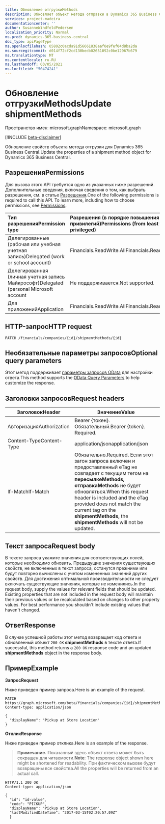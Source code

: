 ```yaml
---
title: Обновление отгрузкиMethods
description: Обновляет объект метода отправки в Dynamics 365 Business Central.
services: project-madeira
documentationcenter: ''
author: SusanneWindfeldPedersen
localization_priority: Normal
ms.prod: dynamics-365-business-central
doc_type: apiPageType
ms.openlocfilehash: 05802c0acda91d56661838aaf0e9fef04d8ba2da
ms.sourcegitcommit: d014f72cf2cd130bedb02651092c0be12967b679
ms.translationtype: MT
ms.contentlocale: ru-RU
ms.lasthandoff: 03/05/2021
ms.locfileid: "50474241"
---
```

# <a name="update-shipmentmethods"></a><span data-ttu-id="104e3-103">Обновление отгрузкиMethods</span><span class="sxs-lookup"><span data-stu-id="104e3-103">Update shipmentMethods</span></span>

<span data-ttu-id="104e3-104">Пространство имен: microsoft.graph</span><span class="sxs-lookup"><span data-stu-id="104e3-104">Namespace: microsoft.graph</span></span>

[!INCLUDE [beta-disclaimer](../../includes/beta-disclaimer.md)]

<span data-ttu-id="104e3-105">Обновление свойств объекта метода отгрузки для Dynamics 365 Business Central.</span><span class="sxs-lookup"><span data-stu-id="104e3-105">Update the properties of a shipment method object for Dynamics 365 Business Central.</span></span>

## <a name="permissions"></a><span data-ttu-id="104e3-106">Разрешения</span><span class="sxs-lookup"><span data-stu-id="104e3-106">Permissions</span></span>
<span data-ttu-id="104e3-p101">Для вызова этого API требуется одно из указанных ниже разрешений. Дополнительные сведения, включая сведения о том, как выбрать разрешения, см. в статье [Разрешения](/graph/permissions-reference).</span><span class="sxs-lookup"><span data-stu-id="104e3-p101">One of the following permissions is required to call this API. To learn more, including how to choose permissions, see [Permissions](/graph/permissions-reference).</span></span>

|<span data-ttu-id="104e3-109">Тип разрешения</span><span class="sxs-lookup"><span data-stu-id="104e3-109">Permission type</span></span> |<span data-ttu-id="104e3-110">Разрешения (в порядке повышения привилегий)</span><span class="sxs-lookup"><span data-stu-id="104e3-110">Permissions (from least to most privileged)</span></span>|
|:---------------|:------------------------------------------|
|<span data-ttu-id="104e3-111">Делегированные (рабочая или учебная учетная запись)</span><span class="sxs-lookup"><span data-stu-id="104e3-111">Delegated (work or school account)</span></span>|<span data-ttu-id="104e3-112">Financials.ReadWrite.All</span><span class="sxs-lookup"><span data-stu-id="104e3-112">Financials.ReadWrite.All</span></span> |
|<span data-ttu-id="104e3-113">Делегированная (личная учетная запись Майкрософт)</span><span class="sxs-lookup"><span data-stu-id="104e3-113">Delegated (personal Microsoft account</span></span>|<span data-ttu-id="104e3-114">Не поддерживается.</span><span class="sxs-lookup"><span data-stu-id="104e3-114">Not supported.</span></span>|
|<span data-ttu-id="104e3-115">Для приложений</span><span class="sxs-lookup"><span data-stu-id="104e3-115">Application</span></span>|<span data-ttu-id="104e3-116">Financials.ReadWrite.All</span><span class="sxs-lookup"><span data-stu-id="104e3-116">Financials.ReadWrite.All</span></span>|

## <a name="http-request"></a><span data-ttu-id="104e3-117">HTTP-запрос</span><span class="sxs-lookup"><span data-stu-id="104e3-117">HTTP request</span></span>
```
PATCH /financials/companies/{id}/shipmentMethods/{id}
```

## <a name="optional-query-parameters"></a><span data-ttu-id="104e3-118">Необязательные параметры запросов</span><span class="sxs-lookup"><span data-stu-id="104e3-118">Optional query parameters</span></span>
<span data-ttu-id="104e3-119">Этот метод поддерживает [параметры запросов OData](/graph/query-parameters) для настройки ответа.</span><span class="sxs-lookup"><span data-stu-id="104e3-119">This method supports the [OData Query Parameters](/graph/query-parameters) to help customize the response.</span></span>

## <a name="request-headers"></a><span data-ttu-id="104e3-120">Заголовки запросов</span><span class="sxs-lookup"><span data-stu-id="104e3-120">Request headers</span></span>
|<span data-ttu-id="104e3-121">Заголовок</span><span class="sxs-lookup"><span data-stu-id="104e3-121">Header</span></span>|<span data-ttu-id="104e3-122">Значение</span><span class="sxs-lookup"><span data-stu-id="104e3-122">Value</span></span>|
|------|-----|
|<span data-ttu-id="104e3-123">Авторизация</span><span class="sxs-lookup"><span data-stu-id="104e3-123">Authorization</span></span> |<span data-ttu-id="104e3-p102">Bearer {токен}. Обязательный.</span><span class="sxs-lookup"><span data-stu-id="104e3-p102">Bearer {token}. Required.</span></span>|
|<span data-ttu-id="104e3-126">Content-Type</span><span class="sxs-lookup"><span data-stu-id="104e3-126">Content-Type</span></span>  |<span data-ttu-id="104e3-127">application/json</span><span class="sxs-lookup"><span data-stu-id="104e3-127">application/json</span></span>|
|<span data-ttu-id="104e3-128">If-Match</span><span class="sxs-lookup"><span data-stu-id="104e3-128">If-Match</span></span>      |<span data-ttu-id="104e3-129">Обязательно.</span><span class="sxs-lookup"><span data-stu-id="104e3-129">Required.</span></span> <span data-ttu-id="104e3-130">Если этот загон запроса включен и предоставленный eTag не совпадает с текущим тегом на **пересылкеMethods,** **отправкаMethods** не будет обновляться.</span><span class="sxs-lookup"><span data-stu-id="104e3-130">When this request header is included and the eTag provided does not match the current tag on the **shipmentMethods**, the **shipmentMethods** will not be updated.</span></span> |

## <a name="request-body"></a><span data-ttu-id="104e3-131">Текст запроса</span><span class="sxs-lookup"><span data-stu-id="104e3-131">Request body</span></span>
<span data-ttu-id="104e3-p104">В тексте запроса укажите значения для соответствующих полей, которые необходимо обновить. Предыдущие значения существующих свойств, не включенных в текст запроса, останутся прежними или будут повторно вычислены с учетом измененных значений других свойств. Для достижения оптимальной производительности не следует включать существующие значения, которые не изменились.</span><span class="sxs-lookup"><span data-stu-id="104e3-p104">In the request body, supply the values for relevant fields that should be updated. Existing properties that are not included in the request body will maintain their previous values or be recalculated based on changes to other property values. For best performance you shouldn't include existing values that haven't changed.</span></span>

## <a name="response"></a><span data-ttu-id="104e3-135">Ответ</span><span class="sxs-lookup"><span data-stu-id="104e3-135">Response</span></span>
<span data-ttu-id="104e3-136">В случае успешной работы этот метод возвращает код ответа и обновленный объект `200 OK` **shipmentMethods** в тексте ответа.</span><span class="sxs-lookup"><span data-stu-id="104e3-136">If successful, this method returns a `200 OK` response code and an updated **shipmentMethods** object in the response body.</span></span>

## <a name="example"></a><span data-ttu-id="104e3-137">Пример</span><span class="sxs-lookup"><span data-stu-id="104e3-137">Example</span></span>

<span data-ttu-id="104e3-138">**Запрос**</span><span class="sxs-lookup"><span data-stu-id="104e3-138">**Request**</span></span>

<span data-ttu-id="104e3-139">Ниже приведен пример запроса.</span><span class="sxs-lookup"><span data-stu-id="104e3-139">Here is an example of the request.</span></span>
```http
PATCH https://graph.microsoft.com/beta/financials/companies/{id}/shipmentMethods/{id}
Content-type: application/json

{
  "displayName": "Pickup at Store Location"
}
```

<span data-ttu-id="104e3-140">**Отклик**</span><span class="sxs-lookup"><span data-stu-id="104e3-140">**Response**</span></span>

<span data-ttu-id="104e3-141">Ниже приведен пример отклика.</span><span class="sxs-lookup"><span data-stu-id="104e3-141">Here is an example of the response.</span></span> 

> <span data-ttu-id="104e3-142">**Примечание.** Показанный здесь объект ответа может быть сокращен для читаемости.</span><span class="sxs-lookup"><span data-stu-id="104e3-142">**Note**:  The response object shown here might be shortened for readability.</span></span> <span data-ttu-id="104e3-143">При фактическом вызове будут возвращены все свойства.</span><span class="sxs-lookup"><span data-stu-id="104e3-143">All the properties will be returned from an actual call.</span></span>

```http
HTTP/1.1 200 OK
Content-type: application/json

{
  "id": "id-value",
  "code": "PICKUP",
  "displayName": "Pickup at Store Location",
  "lastModifiedDateTime": "2017-03-15T02:20:57.09Z"
  }
```



